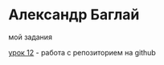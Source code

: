 

# Александр Баглай
мой задания

[урок 12](https://gravich29.github.io/lesson_12/ "мой сайт") - работа с репозиторием на github
